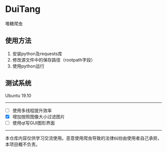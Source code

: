# DuiTang

堆糖爬虫

## 使用方法

1. 安装python及requests库
2. 修改源文件中的保存路径（rootpath字段）
3. 使用python运行

## 测试系统

Ubuntu 19.10

---

 - [ ] 使用多线程提升效率
 - [x] 增加按照图像大小过滤图片
 - [ ] 使用qt写GUI图形界面

---

本仓库内容仅供学习交流使用。恶意使用爬虫导致的法律纠纷由使用者自己承担，本项目概不负责。
